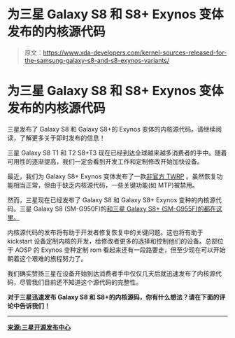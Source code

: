 # 为三星 Galaxy S8 和 S8+ Exynos 变体发布的内核源代码

> 原文：<https://www.xda-developers.com/kernel-sources-released-for-the-samsung-galaxy-s8-and-s8-exynos-variants/>

# 为三星 Galaxy S8 和 S8+ Exynos 变体发布的内核源代码

三星发布了 Galaxy S8 和 Galaxy S8+的 Exynos 变体的内核源代码。请继续阅读，了解更多关于即时发布的信息！

三星 Galaxy S8 T1 和 T2 S8+T3 现在已经到达全球越来越多消费者的手中。随着可用性的逐渐提高，我们一定会看到开发工作和定制修改开始加快设备。

最近，我们为 Galaxy S8+ Exynos 变体发布了一款[非官方 TWRP](https://www.xda-developers.com/twrp-released-for-the-samsung-galaxy-s8-exynos-variant/) 。虽然恢复功能相当正常，但由于缺乏内核源代码，一些关键功能(如 MTP)被禁用。

然而，三星现在已经发布了 Galaxy S8 和 Galaxy S8+ Exynos 变种的内核源代码。三星 Galaxy S8 (SM-G950F)的[和三星 Galaxy S8+ (SM-G955F)的](https://opensource.samsung.com/reception/receptionSub.do?method=sub&sub=F&searchValue=G950F)[都在这里。](https://opensource.samsung.com/reception/receptionSub.do?method=sub&sub=F&searchValue=G955F)

内核源代码的发布将有助于开发者修复恢复中的关键问题。这也将有助于 kickstart 设备定制内核的开发，给修改者更多的选择和控制他们的设备。总部位于 AOSP 的 Exynos 变种定制 rom 看起来还有一段路要走，但至少现在可以开始朝着这个艰难的旅程努力了。

我们确实赞扬三星在设备开始到达消费者手中仅仅几天后就迅速发布了内核源代码，尽管我们目前还不知道这个源代码的完整性。

**对于三星迅速发布 Galaxy S8 和 S8+的内核源码，你有什么想法？请在下面的评论中告诉我们！**

* * *

[**来源:三星开源发布中心**](https://opensource.samsung.com/reception/receptionSub.do?method=sub&sub=F&searchValue=G955F)